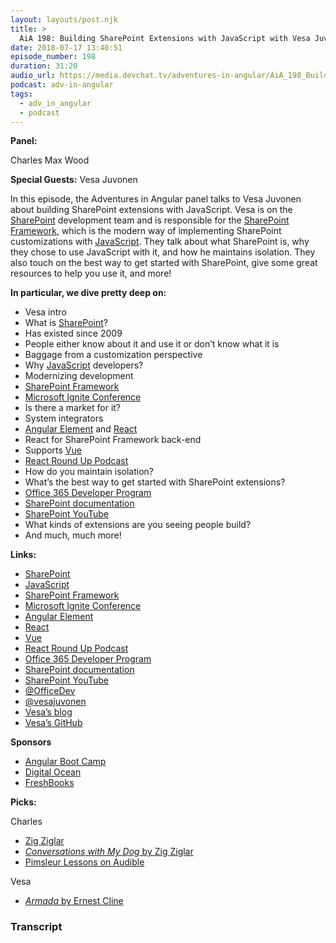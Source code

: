```yaml
---
layout: layouts/post.njk
title: >
  AiA 198: Building SharePoint Extensions with JavaScript with Vesa Juvonen LIVE at Microsoft Build
date: 2018-07-17 13:40:51
episode_number: 198
duration: 31:20
audio_url: https://media.devchat.tv/adventures-in-angular/AiA_198_Building_SharePoint_Extensions_with_JavaScript_with_Vesa_Juvonen_LIVE_at_Microsoft_Build.mp3
podcast: adv-in-angular
tags:
  - adv_in_angular
  - podcast
---
```


**Panel:**

Charles Max Wood

**Special Guests:** Vesa Juvonen

In this episode, the Adventures in Angular panel talks to Vesa Juvonen about building SharePoint extensions with JavaScript. Vesa is on the [SharePoint](https://products.office.com/en-US/sharepoint/collaboration?ms.officeurl=sharepoint) development team and is responsible for the [SharePoint Framework](https://github.com/SharePoint/sp-dev-docs/wiki), which is the modern way of implementing SharePoint customizations with [JavaScript](https://www.javascript.com/). They talk about what SharePoint is, why they chose to use JavaScript with it, and how he maintains isolation. They also touch on the best way to get started with SharePoint, give some great resources to help you use it, and more!

**In particular, we dive pretty deep on:**

- Vesa intro
- What is [SharePoint](https://products.office.com/en-US/sharepoint/collaboration?ms.officeurl=sharepoint)?
- Has existed since 2009
- People either know about it and use it or don’t know what it is
- Baggage from a customization perspective
- Why [JavaScript](https://www.javascript.com/) developers?
- Modernizing development
- [SharePoint Framework](https://github.com/SharePoint/sp-dev-docs/wiki)
- [Microsoft Ignite Conference](https://www.microsoft.com/en-us/ignite)
- Is there a market for it?
- System integrators
- [Angular Element](https://docs.angularjs.org/api/ng/function/angular.element) and [React](https://reactjs.org/)
- React for SharePoint Framework back-end
- Supports [Vue](https://vuejs.org/)
- [React Round Up Podcast](https://devchat.tv/react-round-up)
- How do you maintain isolation?
- What’s the best way to get started with SharePoint extensions?
- [Office 365 Developer Program](https://developer.microsoft.com/en-us/office)
- [SharePoint documentation](https://docs.microsoft.com/en-us/sharepoint/)
- [SharePoint YouTube](https://www.youtube.com/user/GetStartedSharePoint)
- What kinds of extensions are you seeing people build?
- And much, much more!

**Links:**

- [SharePoint](https://products.office.com/en-US/sharepoint/collaboration?ms.officeurl=sharepoint)
- [JavaScript](https://www.javascript.com/)
- [SharePoint Framework](https://github.com/SharePoint/sp-dev-docs/wiki)
- [Microsoft Ignite Conference](https://www.microsoft.com/en-us/ignite)
- [Angular Element](https://docs.angularjs.org/api/ng/function/angular.element)
- [React](https://reactjs.org/)
- [Vue](https://vuejs.org/)
- [React Round Up Podcast](https://devchat.tv/react-round-up)
- [Office 365 Developer Program](https://developer.microsoft.com/en-us/office)
- [SharePoint documentation](https://docs.microsoft.com/en-us/sharepoint/)
- [SharePoint YouTube](https://www.youtube.com/user/GetStartedSharePoint)
- [@OfficeDev](https://twitter.com/officedev?lang=en)
- [@vesajuvonen](https://twitter.com/vesajuvonen?ref_src=twsrc%255Egoogle%257Ctwcamp%255Eserp%257Ctwgr%255Eauthor)
- [Vesa’s blog](https://blogs.msdn.microsoft.com/vesku/)
- [Vesa’s GitHub](https://github.com/VesaJuvonen)

**Sponsors**

- [Angular Boot Camp](https://angularbootcamp.com/)
- [Digital Ocean](https://www.digitalocean.com/)
- [FreshBooks](https://www.freshbooks.com/invoice?ref=11731&utm_source=pbm&utm_medium=affiliate-program&utm_influencer=419364&utm_campaign=podcast-influencers)

**Picks:**

Charles

- [Zig Ziglar](https://www.ziglar.com/)
- [_Conversations with My Dog_ by Zig Ziglar](https://www.amazon.com/Conversations-My-Dog-Zig-Ziglar/dp/0805432604)
- [Pimsleur Lessons on Audible](https://www.audible.com/search?searchAuthor=Pimsleur)

Vesa

- [_Armada_ by Ernest Cline](https://www.amazon.com/Armada-novel-author-Ready-Player/dp/0804137277)

### Transcript

